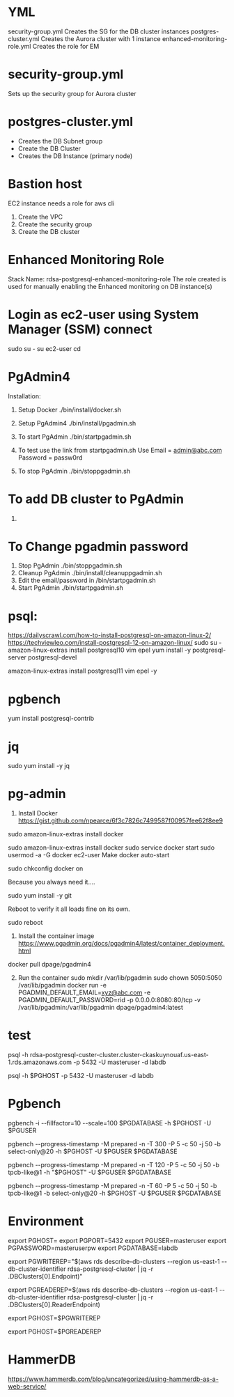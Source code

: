 YML
===
security-group.yml            Creates the SG for the DB cluster instances
postgres-cluster.yml          Creates the Aurora cluster with 1 instance
enhanced-monitoring-role.yml  Creates the role for EM

security-group.yml
==================
Sets up the security group for Aurora cluster

postgres-cluster.yml
====================
+ Creates the DB Subnet group
+ Create the DB Cluster
+ Creates the DB Instance (primary node)

Bastion host
============
EC2 instance needs a role for aws cli

1. Create the VPC
2. Create the security group
3. Create the DB cluster

Enhanced Monitoring Role
========================
Stack Name: rdsa-postgresql-enhanced-monitoring-role
The role created is used for manually enabling the Enhanced monitoring on DB instance(s)


Login as ec2-user using System Manager (SSM) connect
====================================================
sudo su -
su ec2-user
cd


PgAdmin4
========
Installation:
1. Setup Docker
./bin/install/docker.sh

2. Setup PgAdmin4
./bin/install/pgadmin.sh

3. To start PgAdmin
./bin/startpgadmin.sh

4. To test use the link from startpgadmin.sh
Use Email = admin@abc.com
Password = passw0rd

5. To stop PgAdmin
./bin/stoppgadmin.sh

To add DB cluster to PgAdmin
============================
1. 


To Change pgadmin password
==========================
1. Stop PgAdmin       ./bin/stoppgadmin.sh
2. Cleanup PgAdmin    ./bin/install/cleanuppgadmin.sh
3. Edit the email/password in /bin/startpgadmin.sh
4. Start PgAdmin      ./bin/startpgadmin.sh




psql:
====
https://dailyscrawl.com/how-to-install-postgresql-on-amazon-linux-2/
https://techviewleo.com/install-postgresql-12-on-amazon-linux/
sudo su -
amazon-linux-extras install postgresql10 vim epel
yum install -y postgresql-server postgresql-devel

amazon-linux-extras install postgresql11 vim epel -y

pgbench
=======
yum install postgresql-contrib

jq
==
sudo yum install -y jq

pg-admin
========

1. Install Docker
https://gist.github.com/npearce/6f3c7826c7499587f00957fee62f8ee9

sudo amazon-linux-extras install docker

sudo amazon-linux-extras install docker
sudo service docker start
sudo usermod -a -G docker ec2-user
Make docker auto-start

sudo chkconfig docker on

Because you always need it....

sudo yum install -y git

Reboot to verify it all loads fine on its own.

sudo reboot

1. Install the container image
https://www.pgadmin.org/docs/pgadmin4/latest/container_deployment.html

docker pull dpage/pgadmin4

2. Run the container
sudo mkdir /var/lib/pgadmin
sudo chown 5050:5050 /var/lib/pgadmin
docker run  -e PGADMIN_DEFAULT_EMAIL=xyz@abc.com -e PGADMIN_DEFAULT_PASSWORD=rid  -p 0.0.0.0:8080:80/tcp  -v /var/lib/pgadmin:/var/lib/pgadmin dpage/pgadmin4:latest



test
====

psql -h  rdsa-postgresql-custer-cluster.cluster-ckaskuynouaf.us-east-1.rds.amazonaws.com -p 5432 -U masteruser -d labdb

psql -h  $PGHOST -p 5432 -U masteruser -d labdb

Pgbench
========


pgbench -i --fillfactor=10 --scale=100 $PGDATABASE -h $PGHOST -U $PGUSER 

pgbench --progress-timestamp -M prepared -n -T 300 -P 5 -c 50 -j 50  -b select-only@20 -h $PGHOST -U $PGUSER  $PGDATABASE 


pgbench --progress-timestamp -M prepared -n -T 120 -P 5 -c 50 -j 50  -b tpcb-like@1 -h "$PGHOST" -U $PGUSER  $PGDATABASE 

pgbench --progress-timestamp -M prepared -n -T 60 -P 5 -c 50 -j 50 -b tpcb-like@1 -b select-only@20 -h $PGHOST -U $PGUSER  $PGDATABASE 


Environment
===========
export PGHOST=<cluster end point>
export PGPORT=5432
export PGUSER=masteruser
export PGPASSWORD=masteruserpw
export PGDATABASE=labdb

export PGWRITEREP="$(aws rds describe-db-clusters --region us-east-1 --db-cluster-identifier rdsa-postgresql-cluster | jq -r .DBClusters[0].Endpoint)"

export PGREADEREP=$(aws rds describe-db-clusters --region us-east-1 --db-cluster-identifier rdsa-postgresql-cluster | jq -r .DBClusters[0].ReaderEndpoint)

export PGHOST=$PGWRITEREP

export PGHOST=$PGREADEREP

HammerDB
========
https://www.hammerdb.com/blog/uncategorized/using-hammerdb-as-a-web-service/

